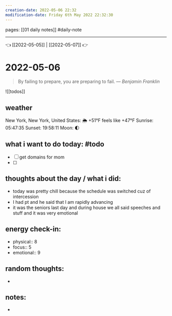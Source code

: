 ```yaml
---
creation-date: 2022-05-06 22:32 
modification-date: Friday 6th May 2022 22:32:30 
---
```

pages: [[01 daily notes]] 
#daily-note
___

👈 [[2022-05-05]] | [[2022-05-07]] 👉 

# 2022-05-06 
> By failing to prepare, you are preparing to fail.
> — <cite>Benjamin Franklin</cite>

![[todos]]


## weather
New York, New York, United States: 🌦   +51°F feels like +47°F
Sunrise: 05:47:35
Sunset:  19:58:11
Moon:    🌓

## what i want to do today: #todo 
- [ ] get domains for mom
- [ ] 

## thoughts about the day / what i did:
- today was pretty chill because the schedule was switched cuz of intercession
- I had pt and he said that I am rapidly advancing 
- it was the seniors last day and during house we all said speeches and stuff and it was very emotional

## energy check-in:
- physical:: 8
- focus:: 5
- emotional:: 9

## random thoughts:
- 

## notes:
- 

